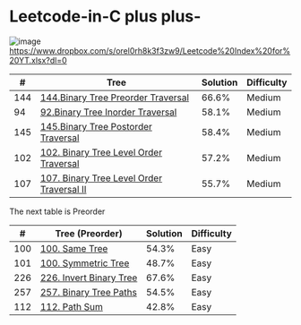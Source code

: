 # Leetcode-in-C plus plus-

![image](https://user-images.githubusercontent.com/30942700/117527619-f8c34480-afff-11eb-9ff1-e06fffa3af3e.png) https://www.dropbox.com/s/orel0rh8k3f3zw9/Leetcode%20Index%20for%20YT.xlsx?dl=0


|   #  |   Tree    |     Solution      |       Difficulty      |
|-----|-----------|----------|------------|
| 144 |    [144.Binary Tree Preorder Traversal](https://github.com/Xenorock/Leetcode-in-CPlusPlus-/issues/1#issue-880340987)  |66.6%|Medium| 
| 94  |   [92.Binary Tree Inorder Traversal ](https://github.com/Xenorock/Leetcode-in-CPlusPlus-/issues/2#issue-880359391)    |58.1%|Medium|
| 145  |   [145.Binary Tree Postorder Traversal ](https://github.com/Xenorock/Leetcode-in-CPlusPlus-/issues/3#issue-881027097)    |58.4%|Medium|
| 102  |   [102. Binary Tree Level Order Traversal ](https://github.com/Xenorock/Leetcode-in-CPlusPlus-/issues/4#issue-882163283)    |57.2%|Medium|
| 107  |   [107. Binary Tree Level Order Traversal II ](https://github.com/Xenorock/Leetcode-in-CPlusPlus-/issues/5#issue-882169542)    |55.7%|Medium|




The next table is Preorder

|   #  |   Tree (Preorder)           |     Solution      |       Difficulty      |
|-----|-----------|----------|------------|
| 100  |   [100. Same Tree  ](https://github.com/Xenorock/Leetcode-in-CPlusPlus-/issues/6#issue-886288566)    |54.3%|Easy|
| 101  |   [100. Symmetric Tree  ](https://github.com/Xenorock/Leetcode-in-CPlusPlus-/issues/7#issue-886361496)    |48.7%|Easy|
| 226  |   [226. Invert Binary Tree](https://github.com/Xenorock/Leetcode-in-CPlusPlus-/issues/8#issue-889945862)    |67.6%|Easy|
| 257  |   [257. Binary Tree Paths](https://github.com/Xenorock/Leetcode-in-CPlusPlus-/issues/9#issue-890004137)    |54.5%|Easy|
| 112  |   [112. Path Sum](https://github.com/Xenorock/Leetcode-in-CPlusPlus-/issues/10#issue-890023079)    |42.8%|Easy|
